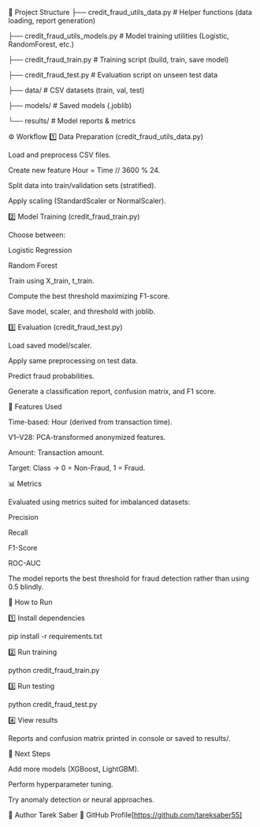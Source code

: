 📂 Project Structure
├── credit_fraud_utils_data.py   # Helper functions (data loading, report generation)

├── credit_fraud_utils_models.py # Model training utilities (Logistic, RandomForest, etc.)

├── credit_fraud_train.py        # Training script (build, train, save model)

├── credit_fraud_test.py         # Evaluation script on unseen test data

├── data/                        # CSV datasets (train, val, test)

├── models/                      # Saved models (.joblib)

└── results/                     # Model reports & metrics

⚙️ Workflow
1️⃣ Data Preparation (credit_fraud_utils_data.py)

Load and preprocess CSV files.

Create new feature Hour = Time // 3600 % 24.

Split data into train/validation sets (stratified).

Apply scaling (StandardScaler or NormalScaler).

2️⃣ Model Training (credit_fraud_train.py)

Choose between:

Logistic Regression

Random Forest

Train using X_train, t_train.

Compute the best threshold maximizing F1-score.

Save model, scaler, and threshold with joblib.

3️⃣ Evaluation (credit_fraud_test.py)

Load saved model/scaler.

Apply same preprocessing on test data.

Predict fraud probabilities.

Generate a classification report, confusion matrix, and F1 score.

🧮 Features Used

Time-based: Hour (derived from transaction time).

V1–V28: PCA-transformed anonymized features.

Amount: Transaction amount.

Target: Class → 0 = Non-Fraud, 1 = Fraud.

📊 Metrics

Evaluated using metrics suited for imbalanced datasets:

Precision

Recall

F1-Score

ROC-AUC

The model reports the best threshold for fraud detection rather than using 0.5 blindly.

🚀 How to Run

1️⃣ Install dependencies

pip install -r requirements.txt


2️⃣ Run training

python credit_fraud_train.py


3️⃣ Run testing

python credit_fraud_test.py


4️⃣ View results

Reports and confusion matrix printed in console or saved to results/.

📌 Next Steps

Add more models (XGBoost, LightGBM).

Perform hyperparameter tuning.

Try anomaly detection or neural approaches.

👤 Author
Tarek Saber
📎 GitHub Profile[https://github.com/tareksaber55]

